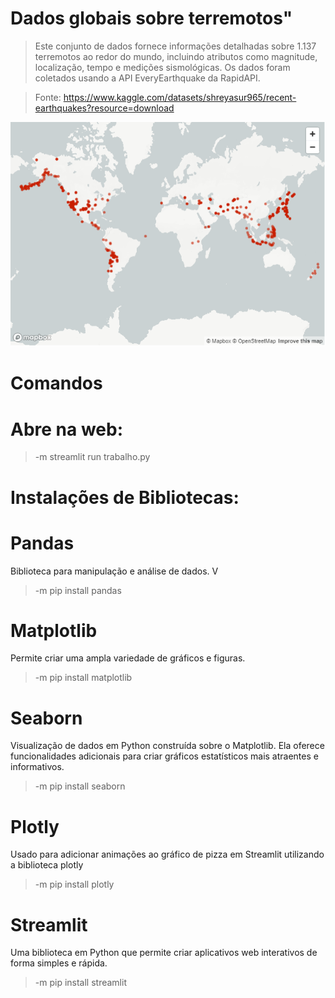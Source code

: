 # Dados globais sobre terremotos"
> Este conjunto de dados fornece informações detalhadas sobre 1.137 terremotos ao redor do mundo, incluindo atributos como magnitude, localização, tempo e medições sismológicas. Os dados foram coletados usando a API EveryEarthquake da RapidAPI.

> Fonte: https://www.kaggle.com/datasets/shreyasur965/recent-earthquakes?resource=download

![Mapa dos Terremotos](mapa.png)

# Comandos
# Abre na web:
> -m streamlit run trabalho.py

# Instalações de Bibliotecas:

# Pandas
Biblioteca para manipulação e análise de dados. V
> -m pip install pandas

# Matplotlib
Permite criar uma ampla variedade de gráficos e figuras. 
> -m pip install matplotlib

# Seaborn
Visualização de dados em Python construída sobre o Matplotlib. Ela oferece funcionalidades adicionais para criar gráficos estatísticos mais atraentes e informativos. 
> -m pip install seaborn

# Plotly
Usado para adicionar animações ao gráfico de pizza em Streamlit utilizando a biblioteca plotly
> -m pip install plotly

# Streamlit
Uma biblioteca em Python que permite criar aplicativos web interativos de forma simples e rápida.
> -m pip install streamlit
